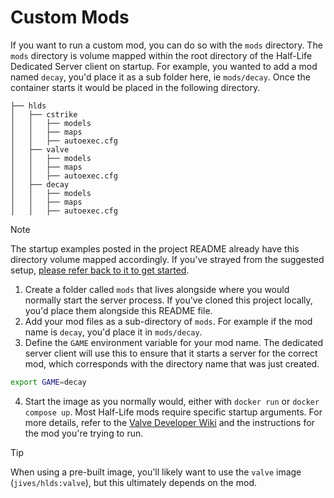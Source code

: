 # Custom Mods

If you want to run a custom mod, you can do so with the `mods` directory. The `mods` directory is volume mapped within the root directory of the Half-Life Dedicated Server client on startup. For example, you wanted to add a mod named `decay`, you'd place it as a sub folder here, ie `mods/decay`. Once the container starts it would be placed in the following directory.

```
├── hlds
│   ├── cstrike
│   │   ├── models
│   │   ├── maps
│   │   ├── autoexec.cfg
│   ├── valve
│   │   ├── models
│   │   ├── maps
│   │   ├── autoexec.cfg
│   ├── decay
│   │   ├── models
│   │   ├── maps
│   │   ├── autoexec.cfg
```

> [!NOTE]  
> The startup examples posted in the project README already have this directory volume mapped accordingly. If you've strayed from the suggested setup, [please refer back to it to get started](../../README.md).

1. Create a folder called `mods` that lives alongside where you would normally start the server process. If you've cloned this project locally, you'd place them alongside this README file.
2. Add your mod files as a sub-directory of `mods`. For example if the mod name is `decay`, you'd place it in `mods/decay`.
3. Define the `GAME` environment variable for your mod name. The dedicated server client will use this to ensure that it starts a server for the correct mod, which corresponds with the directory name that was just created.

```bash
export GAME=decay
```

4. Start the image as you normally would, either with `docker run` or `docker compose up`. Most Half-Life mods require specific startup arguments. For more details, refer to the [Valve Developer Wiki](https://developer.valvesoftware.com/wiki/Half-Life_Dedicated_Server) and the instructions for the mod you're trying to run.

> [!TIP]  
> When using a pre-built image, you'll likely want to use the `valve` image (`jives/hlds:valve`), but this ultimately depends on the mod.

